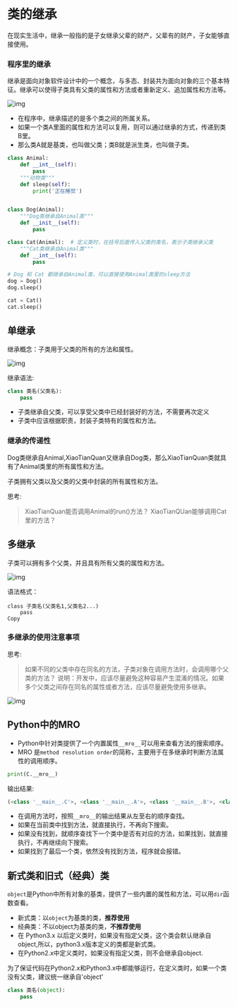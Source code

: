 # 类的继承



在现实生活中，继承一般指的是子女继承父辈的财产，父辈有的财产，子女能够直接使用。

### 程序里的继承

继承是面向对象软件设计中的一个概念，与多态、封装共为面向对象的三个基本特征。继承可以使得子类具有父类的属性和方法或者重新定义、追加属性和方法等。

![img](../images/继承.png)

- 在程序中，继承描述的是多个类之间的所属关系。
- 如果一个类A里面的属性和方法可以复用，则可以通过继承的方式，传递到类B里。
- 那么类A就是基类，也叫做父类；类B就是派生类，也叫做子类。

```python
class Animal:
    def __int__(self):
        pass
    """动物类"""
    def sleep(self):
        print('正在睡觉')


class Dog(Animal):
    """Dog类继承自Animal类"""
    def __init__(self):
        pass

class Cat(Animal):  # 定义类时，在括号后面传入父类的类名，表示子类继承父类
    """Cat类继承自Animal类"""
    def __int__(self):
        pass

# Dog 和 Cat 都继承自Animal类，可以直接使用Animal类里的sleep方法
dog = Dog()
dog.sleep()

cat = Cat()
cat.sleep()
```



## 单继承

继承概念：子类用于父类的所有的方法和属性。



![img](../images/继承对比图示.png)

继承语法:

```python
class 类名(父类名):
    pass
```



- 子类继承自父类，可以享受父类中已经封装好的方法，不需要再次定义
- 子类中应该根据职责，封装子类特有的属性和方法。

### 继承的传递性

Dog类继承自Animal,XiaoTianQuan又继承自Dog类，那么XiaoTianQuan类就具有了Animal类里的所有属性和方法。

子类拥有父类以及父类的父类中封装的所有属性和方法。

思考:

> XiaoTianQuan能否调用Animal的run()方法？ XiaoTianQUan能够调用Cat里的方法？

## 多继承

子类可以拥有多个父类，并且具有所有父类的属性和方法。

![img](../images/多继承.png)

语法格式：

```pyth
class 子类名(父类名1,父类名2...)
    pass
Copy
```



### 多继承的使用注意事项

思考:

> 如果不同的父类中存在同名的方法，子类对象在调用方法时，会调用哪个父类的方法？ 说明：开发中，应该尽量避免这种容易产生混淆的情况。如果多个父类之间存在同名的属性或者方法，应该尽量避免使用多继承。

![img](../images/多继承II.png)

## Python中的MRO

- Python中针对类提供了一个内置属性`__mro__`可以用来查看方法的搜索顺序。
- MRO 是`method resolution order`的简称，主要用于在多继承时判断方法属性的调用顺序。

```python
print(C.__mro__)
```



输出结果:

```python
(<class '__main__.C'>, <class '__main__.A'>, <class '__main__.B'>, <class 'object'>)
```

- 在调用方法时，按照`__mro__`的输出结果从左至右的顺序查找。
- 如果在当前类中找到方法，就直接执行，不再向下搜索。
- 如果没有找到，就顺序查找下一个类中是否有对应的方法，如果找到，就直接执行，不再继续向下搜索。
- 如果找到了最后一个类，依然没有找到方法，程序就会报错。

## 新式类和旧式（经典）类

`object`是Python中所有对象的基类，提供了一些内置的属性和方法，可以用`dir`函数查看。

- 新式类：以`object`为基类的类，**推荐使用**
- 经典类：不以object为基类的类，**不推荐使用**
- 在 Python3.x 以后定义类时，如果没有指定父类，这个类会默认继承自 object,所以，python3.x版本定义的类都是新式类。
- 在Python2.x中定义类时，如果没有指定父类，则不会继承自object.

为了保证代码在Python2.x和Python3.x中都能够运行，在定义类时，如果一个类没有父类，建议统一继承自'object'

```python
class 类名(object):
    pass
```

